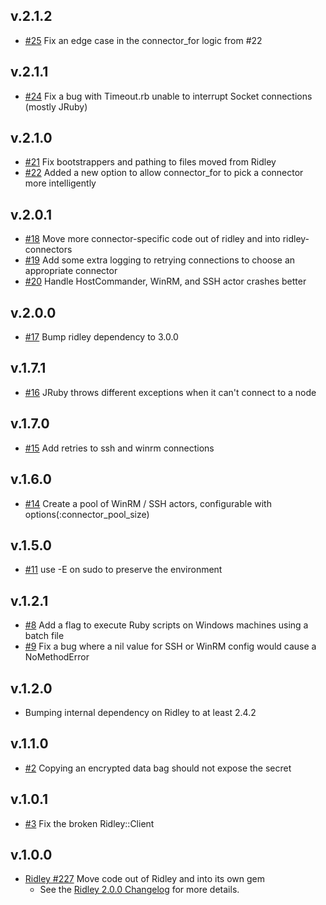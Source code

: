 ## v.2.1.2

* [#25](https://github.com/RiotGames/ridley-connectors/pull/25) Fix an edge case in the connector_for logic from #22

## v.2.1.1

* [#24](https://github.com/RiotGames/ridley-connectors/pull/24) Fix a bug with Timeout.rb unable to interrupt Socket connections (mostly JRuby)

## v.2.1.0

* [#21](https://github.com/RiotGames/ridley-connectors/pull/21) Fix bootstrappers and pathing to files moved from Ridley
* [#22](https://github.com/RiotGames/ridley-connectors/pull/22) Added a new option to allow connector_for to pick a connector more intelligently

## v.2.0.1

* [#18](https://github.com/RiotGames/ridley-connectors/pull/18) Move more connector-specific code out of ridley and into ridley-connectors
* [#19](https://github.com/RiotGames/ridley-connectors/pull/19) Add some extra logging to retrying connections to choose an appropriate connector
* [#20](https://github.com/RiotGames/ridley-connectors/pull/20) Handle HostCommander, WinRM, and SSH actor crashes better

## v.2.0.0

* [#17](https://github.com/RiotGames/ridley-connectors/pull/17) Bump ridley dependency to 3.0.0

## v.1.7.1

* [#16](https://github.com/RiotGames/ridley-connectors/pull/16) JRuby throws different exceptions when it can't connect to a node

## v.1.7.0

* [#15](https://github.com/RiotGames/ridley-connectors/pull/15) Add retries to ssh and winrm connections

## v.1.6.0
* [#14](https://github.com/RiotGames/ridley-connectors/pull/14) Create
  a pool of WinRM / SSH actors, configurable with options(:connector\_pool\_size)

## v.1.5.0
* [#11](https://github.com/RiotGames/ridley-connectors/pull/11) use -E on sudo to preserve the environment

## v.1.2.1

* [#8](https://github.com/RiotGames/ridley-connectors/pull/8) Add a flag to execute Ruby scripts on Windows machines using a batch file
* [#9](https://github.com/RiotGames/ridley-connectors/pull/9) Fix a bug where a nil value for SSH or WinRM config would cause a NoMethodError

## v.1.2.0

* Bumping internal dependency on Ridley to at least 2.4.2

## v.1.1.0

* [#2](https://github.com/RiotGames/ridley-connectors/pull/2) Copying an encrypted data bag should not expose the secret

## v.1.0.1

* [#3](https://github.com/RiotGames/ridley-connectors/pull/3) Fix the broken Ridley::Client

## v.1.0.0

* [Ridley #227](https://github.com/RiotGames/ridley/pull/227) Move code out of Ridley and into its own gem
  * See the [Ridley 2.0.0 Changelog](https://github.com/RiotGames/ridley/blob/v2.0.0/CHANGELOG.md) for more details.
